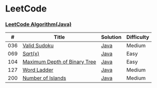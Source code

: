 LeetCode
========

### [LeetCode Algorithm(Java)](./README_JAVA.md)

| # | Title | Solution | Difficulty |
|---| ----- | -------- | ---------- |
|036|[Valid Sudoku](https://leetcode.com/problems/valid-sudoku/)| [Java](./java/036.ValidSudoku/ValidSudoku.java)|Medium|
|069|[Sqrt(x)](https://leetcode.com/problems/sqrtx/)| [Java](./java/069.Sqrt(x)/Sqrt(x).java)|Easy|
|104|[Maximum Depth of Binary Tree](https://leetcode.com/problems/maximum-depth-of-binary-tree/)| [Java](./java/104.MaximumDepthOfBinaryTree/MaximumDepthOfBinaryTree.java)|Easy|
|127|[Word Ladder](https://leetcode.com/problems/word-ladder/)| [Java](./java/127.WordLadder/WordLadder.java)|Medium|
|200|[Number of Islands](https://leetcode.com/problems/number-of-islands/)| [Java](./java/200.NumberofIslands/NumberofIslands1.java)|Medium|
